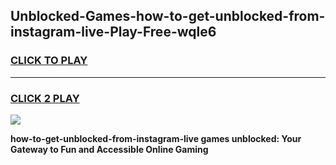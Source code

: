 
## Unblocked-Games-how-to-get-unblocked-from-instagram-live-Play-Free-wqle6
<h3>
<a href="https://premium76.site?title=how-to-get-unblocked-from-instagram-live&ref=10A">CLICK TO PLAY</a></h3>
<hr>

<h3>
<a href="https://premium76.site?title=how-to-get-unblocked-from-instagram-live&ref=10A">CLICK 2 PLAY</a>
  
</h3>

<a href="https://premium76.site?title=how-to-get-unblocked-from-instagram-live&ref=10A"><img src="https://clearcache.store/games.png"></a>


**how-to-get-unblocked-from-instagram-live games unblocked: Your Gateway to Fun and Accessible Online Gaming**
